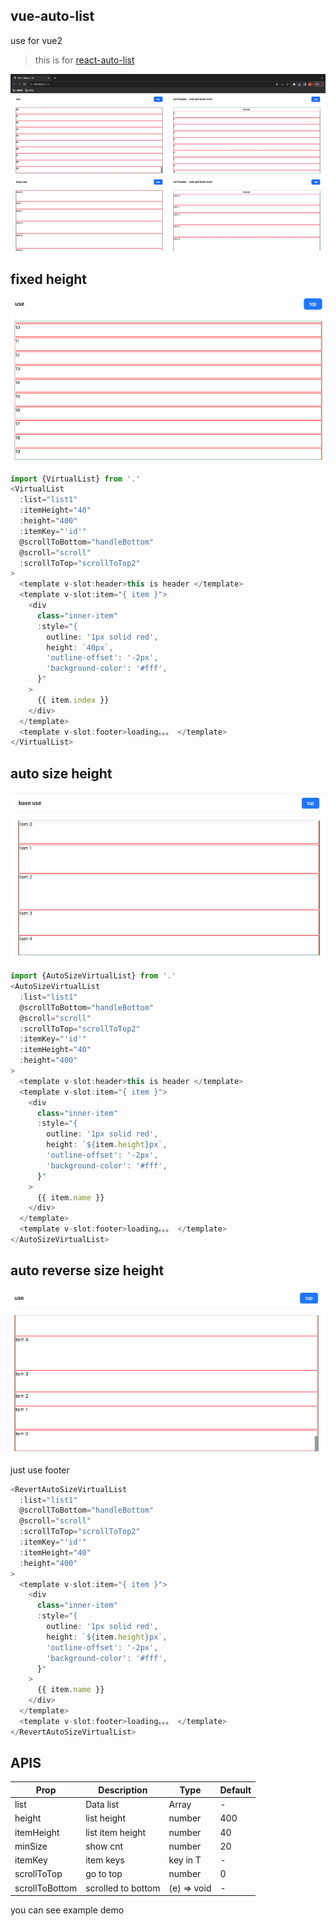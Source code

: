 ## vue-auto-list

use for vue2

> this is for [react-auto-list](https://www.npmjs.com/package/wang-rc-virtual-list)

![demo](./assets/demo.gif)

## fixed height

![fixed height](./assets/normalList.png)

```javascript
import {VirtualList} from '.'
<VirtualList
  :list="list1"
  :itemHeight="40"
  :height="400"
  :itemKey="'id'"
  @scrollToBottom="handleBottom"
  @scroll="scroll"
  :scrollToTop="scrollToTop2"
>
  <template v-slot:header>this is header </template>
  <template v-slot:item="{ item }">
    <div
      class="inner-item"
      :style="{
        outline: '1px solid red',
        height: `40px`,
        'outline-offset': '-2px',
        'background-color': '#fff',
      }"
    >
      {{ item.index }}
    </div>
  </template>
  <template v-slot:footer>loading。。。 </template>
</VirtualList>
```

## auto size height

![fixed height](./assets/autoList.png)

```javascript
import {AutoSizeVirtualList} from '.'
<AutoSizeVirtualList
  :list="list1"
  @scrollToBottom="handleBottom"
  @scroll="scroll"
  :scrollToTop="scrollToTop2"
  :itemKey="'id'"
  :itemHeight="40"
  :height="400"
>
  <template v-slot:header>this is header </template>
  <template v-slot:item="{ item }">
    <div
      class="inner-item"
      :style="{
        outline: '1px solid red',
        height: `${item.height}px`,
        'outline-offset': '-2px',
        'background-color': '#fff',
      }"
    >
      {{ item.name }}
    </div>
  </template>
  <template v-slot:footer>loading。。。 </template>
</AutoSizeVirtualList>
```

## auto reverse size height

![fixed height](./assets/reverseAutoList.png)

just use footer

```javascript
<RevertAutoSizeVirtualList
  :list="list1"
  @scrollToBottom="handleBottom"
  @scroll="scroll"
  :scrollToTop="scrollToTop2"
  :itemKey="'id'"
  :itemHeight="40"
  :height="400"
>
  <template v-slot:item="{ item }">
    <div
      class="inner-item"
      :style="{
        outline: '1px solid red',
        height: `${item.height}px`,
        'outline-offset': '-2px',
        'background-color': '#fff',
      }"
    >
      {{ item.name }}
    </div>
  </template>
  <template v-slot:footer>loading。。。 </template>
</RevertAutoSizeVirtualList>
```

## APIS

| Prop           | Description        | Type        | Default |
| -------------- | ------------------ | ----------- | ------- |
| list           | Data list          | Array<T>    | -       |
| height         | list height        | number      | 400     |
| itemHeight     | list item height   | number      | 40      |
| minSize        | show cnt           | number      | 20      |
| itemKey        | item keys          | key in T    | -       |
| scrollToTop    | go to top          | number      | 0       |
| scrollToBottom | scrolled to bottom | (e) => void | -       |

you can see example demo
